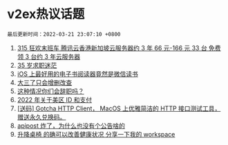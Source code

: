 # v2ex热议话题

`最后更新时间：2022-03-21 23:07:10 +0800`

1. [315 狂欢末班车 腾讯云香港新加坡云服务器约 3 年 66 元-166 元 33 台 免费领 3 台约 3 年云服务器](https://www.v2ex.com/t/841722)
1. [35 岁求职迷茫](https://www.v2ex.com/t/841773)
1. [iOS 上最好用的电子书阅读器竟然是微信读书](https://www.v2ex.com/t/841781)
1. [大三了只会增删改查](https://www.v2ex.com/t/841796)
1. [这种情况你们会辞职吗？](https://www.v2ex.com/t/841813)
1. [2022 年关于美区 ID 和支付](https://www.v2ex.com/t/841726)
1. [[送码] Gotcha HTTP Client， MacOS 上优雅简洁的 HTTP 接口测试工具，赠送永久兑换码。](https://www.v2ex.com/t/841834)
1. [apipost 炸了，为什么也没有个公告啥的](https://www.v2ex.com/t/841775)
1. [升降桌椅 的确可以改善健康状况 分享一下我的 workspace](https://www.v2ex.com/t/841821)

